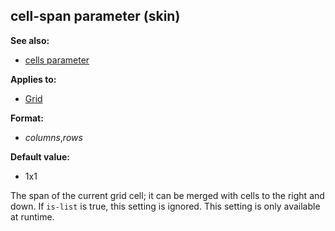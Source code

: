 ## cell-span parameter (skin)
**See also:**
*   [cells parameter](/%7Bskin%7D/param/cells)
<!-- -->
**Applies to:**
*   [Grid](/%7Bskin%7D/control/grid)
<!-- -->
**Format:**
*   *columns*,*rows*
<!-- -->
**Default value:**
*   1x1


The span of the current grid cell; it can be merged with cells
to the right and down. If `is-list` is true, this setting is ignored.
This setting is only available at runtime.